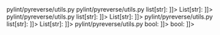 <change>
<file change-number-for-this-file="1">pylint/pyreverse/utils.py</file>
<original line-count="14" no-ellipsis="true"><![CDATA[
from typing import TYPE_CHECKING, Any, Callable, Optional, Tuple, Union
]]></original>
<modified no-ellipsis="true"><![CDATA[
from typing import TYPE_CHECKING, Any, Callable, Optional, Tuple, Union, List
]]></modified>
</change>

<change>
<file change-number-for-this-file="2">pylint/pyreverse/utils.py</file>
<original line-count="14" no-ellipsis="true"><![CDATA[
def get_default_options() -> list[str]:
]]></original>
<modified no-ellipsis="true"><![CDATA[
def get_default_options() -> List[str]:
]]></modified>
</change>

<change>
<file change-number-for-this-file="3">pylint/pyreverse/utils.py</file>
<original line-count="14" no-ellipsis="true"><![CDATA[
def get_ignore_patterns(pyproject_path: str = "pyproject.toml") -> list[str]:
]]></original>
<modified no-ellipsis="true"><![CDATA[
def get_ignore_patterns(pyproject_path: str = "pyproject.toml") -> List[str]:
]]></modified>
</change>

<change>
<file change-number-for-this-file="4">pylint/pyreverse/utils.py</file>
<original line-count="14" no-ellipsis="true"><![CDATA[
def recursive_file_list(directory: str) -> list[str]:
]]></original>
<modified no-ellipsis="true"><![CDATA[
def recursive_file_list(directory: str) -> List[str]:
]]></modified>
</change>

<change>
<file change-number-for-this-file="5">pylint/pyreverse/utils.py</file>
<original line-count="14" no-ellipsis="true"><![CDATA[
def path_matches_ignore_patterns(path: str, patterns: list[str]) -> bool:
]]></original>
<modified no-ellipsis="true"><![CDATA[
def path_matches_ignore_patterns(path: str, patterns: List[str]) -> bool:
]]></modified>
</change>